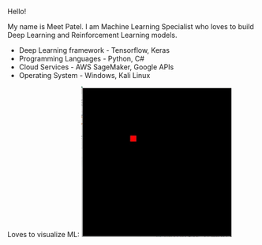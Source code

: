 Hello!

My name is Meet Patel. I am Machine Learning Specialist who loves to build Deep Learning and Reinforcement Learning models. 
- Deep Learning framework - Tensorflow, Keras
- Programming Languages - Python, C#
- Cloud Services - AWS SageMaker, Google APIs
- Operating System - Windows, Kali Linux

Loves to visualize ML:
![Alt Text](multi_agent_SARSA.gif)
